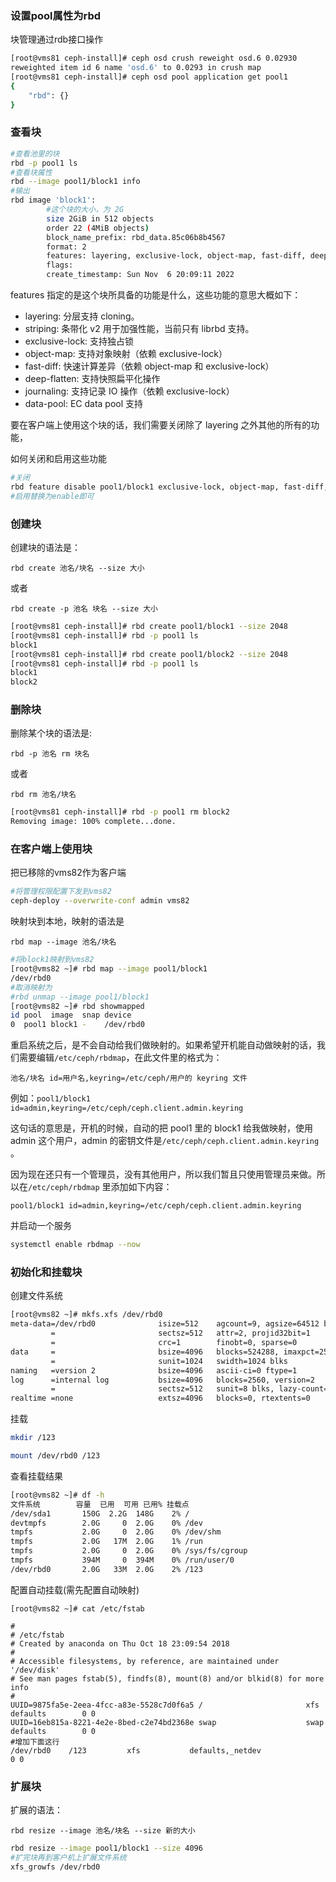 ### 设置pool属性为rbd

块管理通过rdb接口操作

```bash
[root@vms81 ceph-install]# ceph osd crush reweight osd.6 0.02930
reweighted item id 6 name 'osd.6' to 0.0293 in crush map
[root@vms81 ceph-install]# ceph osd pool application get pool1
{
    "rbd": {}
}
```
### 查看块

```bash
#查看池里的块
rbd -p pool1 ls
#查看块属性
rbd --image pool1/block1 info
#输出
rbd image 'block1':
        #这个块的大小，为 2G
        size 2GiB in 512 objects 
        order 22 (4MiB objects)
        block_name_prefix: rbd_data.85c06b8b4567
        format: 2
        features: layering, exclusive-lock, object-map, fast-diff, deep-flatten
        flags: 
        create_timestamp: Sun Nov  6 20:09:11 2022
```

features 指定的是这个块所具备的功能是什么，这些功能的意思大概如下：
* layering: 分层支持 cloning。
* striping: 条带化 v2 用于加强性能，当前只有 librbd 支持。
* exclusive-lock: 支持独占锁
* object-map: 支持对象映射（依赖 exclusive-lock）
* fast-diff: 快速计算差异（依赖 object-map 和 exclusive-lock）
* deep-flatten: 支持快照扁平化操作
* journaling: 支持记录 IO 操作（依赖 exclusive-lock）
* data-pool: EC data pool 支持

要在客户端上使用这个块的话，我们需要关闭除了 layering 之外其他的所有的功能，

如何关闭和启用这些功能
```bash
#关闭
rbd feature disable pool1/block1 exclusive-lock, object-map, fast-diff, deep-flatten
#启用替换为enable即可
```

### 创建块

创建块的语法是：

`rbd create 池名/块名 --size 大小`

或者

`rbd create -p 池名 块名 --size 大小`

```bash
[root@vms81 ceph-install]# rbd create pool1/block1 --size 2048
[root@vms81 ceph-install]# rbd -p pool1 ls
block1
[root@vms81 ceph-install]# rbd create pool1/block2 --size 2048
[root@vms81 ceph-install]# rbd -p pool1 ls
block1
block2
```

### 删除块

删除某个块的语法是:

`rbd -p 池名 rm 块名`

或者

`rbd rm 池名/块名`

```bash
[root@vms81 ceph-install]# rbd -p pool1 rm block2
Removing image: 100% complete...done.
```

### 在客户端上使用块

把已移除的vms82作为客户端

```bash
#将管理权限配置下发到vms82
ceph-deploy --overwrite-conf admin vms82
```

映射块到本地，映射的语法是

`rbd map --image 池名/块名`

```bash
#将block1映射到vms82
[root@vms82 ~]# rbd map --image pool1/block1
/dev/rbd0
#取消映射为
#rbd unmap --image pool1/block1
[root@vms82 ~]# rbd showmapped
id pool  image  snap device    
0  pool1 block1 -    /dev/rbd0 
```

重启系统之后，是不会自动给我们做映射的。如果希望开机能自动做映射的话，我们需要编辑`/etc/ceph/rbdmap`，在此文件里的格式为：

`池名/块名 id=用户名,keyring=/etc/ceph/用户的 keyring 文件`

例如：`pool1/block1 id=admin,keyring=/etc/ceph/ceph.client.admin.keyring`

这句话的意思是，开机的时候，自动的把 pool1 里的 block1 给我做映射，使用 admin 这个用户，admin 的密钥文件是`/etc/ceph/ceph.client.admin.keyring` 。

因为现在还只有一个管理员，没有其他用户，所以我们暂且只使用管理员来做。所以在`/etc/ceph/rbdmap` 里添加如下内容：

```
pool1/block1 id=admin,keyring=/etc/ceph/ceph.client.admin.keyring
```

并启动一个服务

```bash
systemctl enable rbdmap --now
```

### 初始化和挂载块

创建文件系统

```bash
[root@vms82 ~]# mkfs.xfs /dev/rbd0
meta-data=/dev/rbd0              isize=512    agcount=9, agsize=64512 blks
         =                       sectsz=512   attr=2, projid32bit=1
         =                       crc=1        finobt=0, sparse=0
data     =                       bsize=4096   blocks=524288, imaxpct=25
         =                       sunit=1024   swidth=1024 blks
naming   =version 2              bsize=4096   ascii-ci=0 ftype=1
log      =internal log           bsize=4096   blocks=2560, version=2
         =                       sectsz=512   sunit=8 blks, lazy-count=1
realtime =none                   extsz=4096   blocks=0, rtextents=0
```

挂载

```bash
mkdir /123

mount /dev/rbd0 /123
```

查看挂载结果

```bash
[root@vms82 ~]# df -h
文件系统        容量  已用  可用 已用% 挂载点
/dev/sda1       150G  2.2G  148G    2% /
devtmpfs        2.0G     0  2.0G    0% /dev
tmpfs           2.0G     0  2.0G    0% /dev/shm
tmpfs           2.0G   17M  2.0G    1% /run
tmpfs           2.0G     0  2.0G    0% /sys/fs/cgroup
tmpfs           394M     0  394M    0% /run/user/0
/dev/rbd0       2.0G   33M  2.0G    2% /123
```

配置自动挂载(需先配置自动映射)

```
[root@vms82 ~]# cat /etc/fstab 

#
# /etc/fstab
# Created by anaconda on Thu Oct 18 23:09:54 2018
#
# Accessible filesystems, by reference, are maintained under '/dev/disk'
# See man pages fstab(5), findfs(8), mount(8) and/or blkid(8) for more info
#
UUID=9875fa5e-2eea-4fcc-a83e-5528c7d0f6a5 /                       xfs     defaults        0 0
UUID=16eb815a-8221-4e2e-8bed-c2e74bd2368e swap                    swap    defaults        0 0
#增加下面这行
/dev/rbd0    /123         xfs           defaults,_netdev                 0 0 
```

### 扩展块

扩展的语法：

`rbd resize --image 池名/块名 --size 新的大小`

```bash
rbd resize --image pool1/block1 --size 4096
#扩完块再到客户机上扩展文件系统
xfs_growfs /dev/rbd0
```

